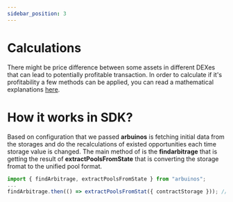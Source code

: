 ```yaml
---
sidebar_position: 3
---
```


# Calculations

There might be price difference between some assets in different DEXes that can lead to potentially profitable transaction. In order to calculate if it's profitability a few methods can be applied, you can read a mathematical explanations [here](https://arxiv.org/pdf/2105.02784.pdf).

# How it works in SDK?
Based on configuration that we passed __arbuinos__ is fetching initial data from the storages and do the recalculations of existed opportunities each time storage value is changed. The main method of is the __findarbitrage__ that is getting the result of __extractPoolsFromState__ that is converting the storage fromat to the unified pool format.

```javascript
import { findArbitrage, extractPoolsFromState } from "arbuinos";
...
findArbitrage.then(() => extractPoolsFromStat({ contractStorage })); // pools is the unified format of the DEX methods
```
